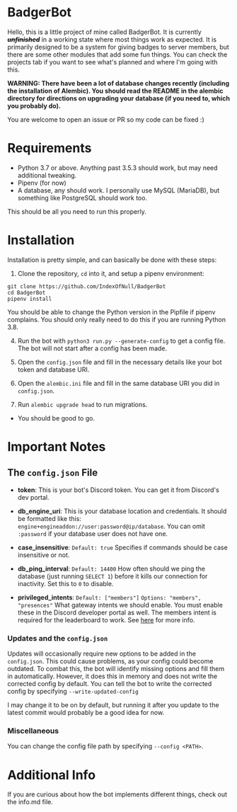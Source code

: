 # BadgerBot

Hello, this is a little project of mine called BadgerBot. It is currently ~~***unfinished***~~ in a working state where most things work as expected. It is primarily designed to be a system for giving badges to server members, but there are some other modules that add some fun things. You can check the projects tab if you want to see what's planned and where I'm going with this.

**WARNING: There have been a lot of database changes recently (including the installation of Alembic). You should read the README in the alembic directory for directions on upgrading your database (if you need to, which you probably do).**

You are welcome to open an issue or PR so my code can be fixed :)

# Requirements

* Python 3.7 or above. Anything past 3.5.3 should work, but may need additional tweaking.
* Pipenv (for now)
* A database, any should work. I personally use MySQL (MariaDB), but something like PostgreSQL should work too.

This should be all you need to run this properly.

# Installation

Installation is pretty simple, and can basically be done with these steps:

1. Clone the repository, `cd` into it, and setup a pipenv environment:

```
git clone https://github.com/IndexOfNull/BadgerBot
cd BadgerBot
pipenv install
```

You should be able to change the Python version in the Pipfile if pipenv complains. You should only really need to do this if you are running Python 3.8.

4. Run the bot with `python3 run.py --generate-config` to get a config file. The bot will not start after a config has been made.

5. Open the `config.json` file and fill in the necessary details like your bot token and database URI.

6. Open the `alembic.ini` file and fill in the same database URI you did in `config.json`.

7. Run `alembic upgrade head` to run migrations.

- You should be good to go.


# Important Notes

## The `config.json` File

*  **token**:
This is your bot's Discord token. You can get it from Discord's dev portal.

*  **db_engine_uri**:
This is your database location and credentials. It should be formatted like this: `engine+engineaddon://user:password@ip/database`. You can omit `:password` if your database user does not have one.

*  **case_insensitive**:
`Default: true`
Specifies if commands should be case insensitive or not.

*  **db_ping_interval**:
`Default: 14400`
How often should we ping the database (just running `SELECT 1`) before it kills our connection for inactivity. Set this to `0` to disable.

*  **privileged_intents**:
`Default: ["members"]`
`Options: "members", "presences"`
What gateway intents we should enable. You must enable these in the Discord developer portal as well. The members intent is required for the leaderboard to work. See [here](https://discordpy.readthedocs.io/en/latest/intents.html) for more info.

### Updates and the `config.json`

Updates will occasionally require new options to be added in the `config.json`. This could cause problems, as your config could become outdated. To combat this, the bot will identify missing options and fill them in automatically. However, it does this in memory and does not write the corrected config by default. You can tell the bot to write the corrected config by specifying `--write-updated-config`

I may change it to be on by default, but running it after you update to the latest commit would probably be a good idea for now.

### Miscellaneous

You can change the config file path by specifying `--config <PATH>`.

# Additional Info

If you are curious about how the bot implements different things, check out the info.md file.